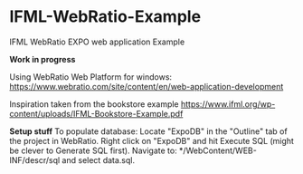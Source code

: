 # IFML-WebRatio-Example
IFML WebRatio EXPO web application Example

**Work in progress**

Using WebRatio Web Platform for windows:
https://www.webratio.com/site/content/en/web-application-development

Inspiration taken from the bookstore example
https://www.ifml.org/wp-content/uploads/IFML-Bookstore-Example.pdf

**Setup stuff**
To populate database:
Locate "ExpoDB" in the "Outline" tab of the project in WebRatio.
Right click on "ExpoDB" and hit Execute SQL (might be clever to Generate SQL first).
Navigate to: */WebContent/WEB-INF/descr/sql and select data.sql.

